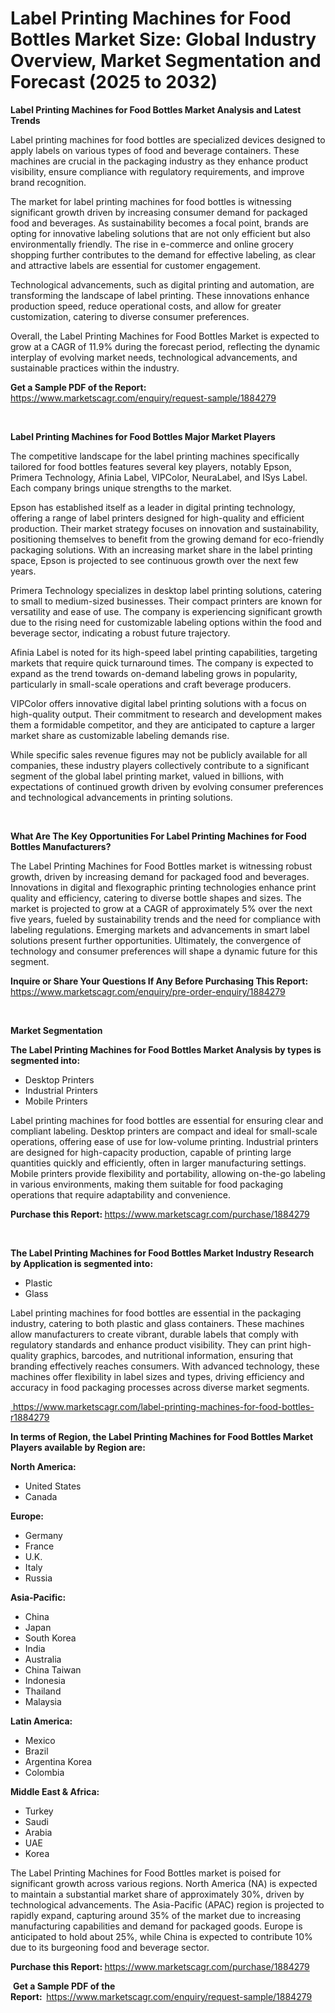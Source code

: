 <p><h1>Label Printing Machines for Food Bottles Market Size: Global Industry Overview, Market Segmentation and Forecast (2025 to 2032)</h1></p><p><strong>Label Printing Machines for Food Bottles Market Analysis and Latest Trends</strong></p>
<p><p>Label printing machines for food bottles are specialized devices designed to apply labels on various types of food and beverage containers. These machines are crucial in the packaging industry as they enhance product visibility, ensure compliance with regulatory requirements, and improve brand recognition.</p><p>The market for label printing machines for food bottles is witnessing significant growth driven by increasing consumer demand for packaged food and beverages. As sustainability becomes a focal point, brands are opting for innovative labeling solutions that are not only efficient but also environmentally friendly. The rise in e-commerce and online grocery shopping further contributes to the demand for effective labeling, as clear and attractive labels are essential for customer engagement.</p><p>Technological advancements, such as digital printing and automation, are transforming the landscape of label printing. These innovations enhance production speed, reduce operational costs, and allow for greater customization, catering to diverse consumer preferences.</p><p>Overall, the Label Printing Machines for Food Bottles Market is expected to grow at a CAGR of 11.9% during the forecast period, reflecting the dynamic interplay of evolving market needs, technological advancements, and sustainable practices within the industry.</p></p>
<p><strong>Get a Sample PDF of the Report:&nbsp;</strong> <a href="https://www.marketscagr.com/enquiry/request-sample/1884279?utm_campaign=3495&utm_medium=2&utm_source=Github&utm_content=ia&utm_term=12042025&utm_id=label-printing-machines-for-food-bottles">https://www.marketscagr.com/enquiry/request-sample/1884279</a></p>
<p>&nbsp;</p>
<p><strong>Label Printing Machines for Food Bottles Major Market Players</strong></p>
<p><p>The competitive landscape for the label printing machines specifically tailored for food bottles features several key players, notably Epson, Primera Technology, Afinia Label, VIPColor, NeuraLabel, and ISys Label. Each company brings unique strengths to the market.</p><p>Epson has established itself as a leader in digital printing technology, offering a range of label printers designed for high-quality and efficient production. Their market strategy focuses on innovation and sustainability, positioning themselves to benefit from the growing demand for eco-friendly packaging solutions. With an increasing market share in the label printing space, Epson is projected to see continuous growth over the next few years.</p><p>Primera Technology specializes in desktop label printing solutions, catering to small to medium-sized businesses. Their compact printers are known for versatility and ease of use. The company is experiencing significant growth due to the rising need for customizable labeling options within the food and beverage sector, indicating a robust future trajectory.</p><p>Afinia Label is noted for its high-speed label printing capabilities, targeting markets that require quick turnaround times. The company is expected to expand as the trend towards on-demand labeling grows in popularity, particularly in small-scale operations and craft beverage producers.</p><p>VIPColor offers innovative digital label printing solutions with a focus on high-quality output. Their commitment to research and development makes them a formidable competitor, and they are anticipated to capture a larger market share as customizable labeling demands rise.</p><p>While specific sales revenue figures may not be publicly available for all companies, these industry players collectively contribute to a significant segment of the global label printing market, valued in billions, with expectations of continued growth driven by evolving consumer preferences and technological advancements in printing solutions.</p></p>
<p>&nbsp;</p>
<p><strong>What Are The Key Opportunities For Label Printing Machines for Food Bottles Manufacturers?</strong></p>
<p><p>The Label Printing Machines for Food Bottles market is witnessing robust growth, driven by increasing demand for packaged food and beverages. Innovations in digital and flexographic printing technologies enhance print quality and efficiency, catering to diverse bottle shapes and sizes. The market is projected to grow at a CAGR of approximately 5% over the next five years, fueled by sustainability trends and the need for compliance with labeling regulations. Emerging markets and advancements in smart label solutions present further opportunities. Ultimately, the convergence of technology and consumer preferences will shape a dynamic future for this segment.</p></p>
<p><strong>Inquire or Share Your Questions If Any Before Purchasing This Report:</strong> <a href="https://www.marketscagr.com/enquiry/pre-order-enquiry/1884279?utm_campaign=3495&utm_medium=2&utm_source=Github&utm_content=ia&utm_term=12042025&utm_id=label-printing-machines-for-food-bottles">https://www.marketscagr.com/enquiry/pre-order-enquiry/1884279</a></p>
<p>&nbsp;</p>
<p><strong>Market Segmentation</strong></p>
<p><strong>The Label Printing Machines for Food Bottles Market Analysis by types is segmented into:</strong></p>
<p><ul><li>Desktop Printers</li><li>Industrial Printers</li><li>Mobile Printers</li></ul></p>
<p><p>Label printing machines for food bottles are essential for ensuring clear and compliant labeling. Desktop printers are compact and ideal for small-scale operations, offering ease of use for low-volume printing. Industrial printers are designed for high-capacity production, capable of printing large quantities quickly and efficiently, often in larger manufacturing settings. Mobile printers provide flexibility and portability, allowing on-the-go labeling in various environments, making them suitable for food packaging operations that require adaptability and convenience.</p></p>
<p><strong>Purchase this Report:&nbsp;</strong><a href="https://www.marketscagr.com/purchase/1884279?utm_campaign=3495&utm_medium=2&utm_source=Github&utm_content=ia&utm_term=12042025&utm_id=label-printing-machines-for-food-bottles">https://www.marketscagr.com/purchase/1884279</a></p>
<p>&nbsp;</p>
<p><strong>The Label Printing Machines for Food Bottles Market Industry Research by Application is segmented into:</strong></p>
<p><ul><li>Plastic</li><li>Glass</li></ul></p>
<p><p>Label printing machines for food bottles are essential in the packaging industry, catering to both plastic and glass containers. These machines allow manufacturers to create vibrant, durable labels that comply with regulatory standards and enhance product visibility. They can print high-quality graphics, barcodes, and nutritional information, ensuring that branding effectively reaches consumers. With advanced technology, these machines offer flexibility in label sizes and types, driving efficiency and accuracy in food packaging processes across diverse market segments.</p></p>
<p><a href="https://www.marketscagr.com/label-printing-machines-for-food-bottles-r1884279?utm_campaign=3495&utm_medium=2&utm_source=Github&utm_content=ia&utm_term=12042025&utm_id=label-printing-machines-for-food-bottles">&nbsp;https://www.marketscagr.com/label-printing-machines-for-food-bottles-r1884279</a></p>
<p><strong>In terms of Region, the Label Printing Machines for Food Bottles Market Players available by Region are:</strong></p>
<p>
    <p> <strong> North America: </strong>
        <ul>
            <li>United States</li>
            <li>Canada</li>
        </ul>
        </p> 
    <p> <strong> Europe: </strong>
        <ul>
            <li>Germany</li>
            <li>France</li>
            <li>U.K.</li>
            <li>Italy</li>
            <li>Russia</li>
        </ul>
        </p> 
    <p> <strong> Asia-Pacific: </strong>
        <ul>
            <li>China</li>
            <li>Japan</li>
            <li>South Korea</li>
            <li>India</li>
            <li>Australia</li>
            <li>China Taiwan</li>
            <li>Indonesia</li>
            <li>Thailand</li>
            <li>Malaysia</li>
        </ul>
        </p> 
    <p> <strong> Latin America: </strong>
        <ul>
            <li>Mexico</li>
            <li>Brazil</li>
            <li>Argentina Korea</li>
            <li>Colombia</li>
        </ul>
        </p> 
    <p> <strong> Middle East & Africa: </strong>
        <ul>
            <li>Turkey</li>
            <li>Saudi</li>
            <li>Arabia</li>
            <li>UAE</li>
            <li>Korea</li>
        </ul>
    </p>
    </p>
<p><p>The Label Printing Machines for Food Bottles market is poised for significant growth across various regions. North America (NA) is expected to maintain a substantial market share of approximately 30%, driven by technological advancements. The Asia-Pacific (APAC) region is projected to rapidly expand, capturing around 35% of the market due to increasing manufacturing capabilities and demand for packaged goods. Europe is anticipated to hold about 25%, while China is expected to contribute 10% due to its burgeoning food and beverage sector.</p></p>
<p><strong>Purchase this Report: </strong><a href="https://www.marketscagr.com/purchase/1884279?utm_campaign=3495&utm_medium=2&utm_source=Github&utm_content=ia&utm_term=12042025&utm_id=label-printing-machines-for-food-bottles">https://www.marketscagr.com/purchase/1884279</a></p>
<p>&nbsp;<strong>Get a Sample PDF of the Report:&nbsp;&nbsp;</strong><a href="https://www.marketscagr.com/enquiry/request-sample/1884279?utm_campaign=3495&utm_medium=2&utm_source=Github&utm_content=ia&utm_term=12042025&utm_id=label-printing-machines-for-food-bottles">https://www.marketscagr.com/enquiry/request-sample/1884279</a></p>
<p><strong></strong></p>
<p><p></p><p></p><p></p></p>